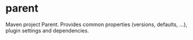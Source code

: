 parent
======

Maven project Parent. Provides common properties (versions, defaults, ...), plugin settings and dependencies.